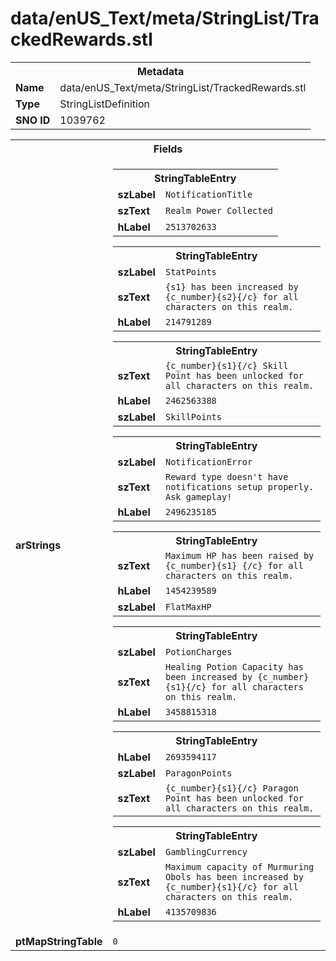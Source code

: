 <h1>data/enUS_Text/meta/StringList/TrackedRewards.stl</h1><table><tr><th colspan="100%">Metadata</th></tr><tr><td><b>Name</b></td><td>data/enUS_Text/meta/StringList/TrackedRewards.stl</td></tr><tr><td><b>Type</b></td><td>StringListDefinition</td></tr><tr><td><b>SNO ID</b></td><td>1039762</td></tr></table>

<table><tr><th colspan="100%">Fields</th></tr><tr><td><b>arStrings</b></td><td><table><tr><th colspan="100%">StringTableEntry</th></tr><tr><td><b>szLabel</b></td><td><code>NotificationTitle</code></td></tr><tr><td><b>szText</b></td><td><code>Realm Power Collected</code></td></tr><tr><td><b>hLabel</b></td><td><code>2513702633</code></td></tr></table>


<table><tr><th colspan="100%">StringTableEntry</th></tr><tr><td><b>szLabel</b></td><td><code>StatPoints</code></td></tr><tr><td><b>szText</b></td><td><code>{s1} has been increased by {c_number}{s2}{/c} for all characters on this realm.</code></td></tr><tr><td><b>hLabel</b></td><td><code>214791289</code></td></tr></table>


<table><tr><th colspan="100%">StringTableEntry</th></tr><tr><td><b>szText</b></td><td><code>{c_number}{s1}{/c} Skill Point has been unlocked for all characters on this realm.</code></td></tr><tr><td><b>hLabel</b></td><td><code>2462563388</code></td></tr><tr><td><b>szLabel</b></td><td><code>SkillPoints</code></td></tr></table>


<table><tr><th colspan="100%">StringTableEntry</th></tr><tr><td><b>szLabel</b></td><td><code>NotificationError</code></td></tr><tr><td><b>szText</b></td><td><code>Reward type doesn't have notifications setup properly. Ask gameplay!</code></td></tr><tr><td><b>hLabel</b></td><td><code>2496235185</code></td></tr></table>


<table><tr><th colspan="100%">StringTableEntry</th></tr><tr><td><b>szText</b></td><td><code>Maximum HP has been raised by {c_number}{s1} {/c} for all characters on this realm.</code></td></tr><tr><td><b>hLabel</b></td><td><code>1454239589</code></td></tr><tr><td><b>szLabel</b></td><td><code>FlatMaxHP</code></td></tr></table>


<table><tr><th colspan="100%">StringTableEntry</th></tr><tr><td><b>szLabel</b></td><td><code>PotionCharges</code></td></tr><tr><td><b>szText</b></td><td><code>Healing Potion Capacity has been increased by {c_number}{s1}{/c} for all characters on this realm.</code></td></tr><tr><td><b>hLabel</b></td><td><code>3458815318</code></td></tr></table>


<table><tr><th colspan="100%">StringTableEntry</th></tr><tr><td><b>hLabel</b></td><td><code>2693594117</code></td></tr><tr><td><b>szLabel</b></td><td><code>ParagonPoints</code></td></tr><tr><td><b>szText</b></td><td><code>{c_number}{s1}{/c} Paragon Point has been unlocked for all characters on this realm.</code></td></tr></table>


<table><tr><th colspan="100%">StringTableEntry</th></tr><tr><td><b>szLabel</b></td><td><code>GamblingCurrency</code></td></tr><tr><td><b>szText</b></td><td><code>Maximum capacity of Murmuring Obols has been increased by {c_number}{s1}{/c} for all characters on this realm.</code></td></tr><tr><td><b>hLabel</b></td><td><code>4135709836</code></td></tr></table>


</td></tr><tr><td><b>ptMapStringTable</b></td><td><code>0</code></td></tr></table>

